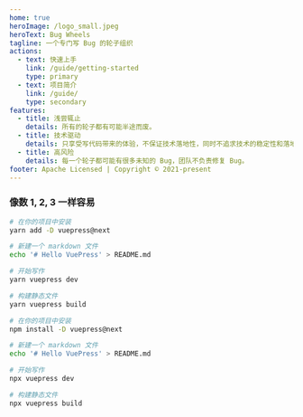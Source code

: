 ```yaml
---
home: true
heroImage: /logo_small.jpeg
heroText: Bug Wheels
tagline: 一个专门写 Bug 的轮子组织
actions:
  - text: 快速上手 
    link: /guide/getting-started 
    type: primary
  - text: 项目简介
    link: /guide/
    type: secondary
features:
  - title: 浅尝辄止
    details: 所有的轮子都有可能半途而废。
  - title: 技术驱动
    details: 只享受写代码带来的体验，不保证技术落地性，同时不追求技术的稳定性和落地可行性。
  - title: 高风险
    details: 每一个轮子都可能有很多未知的 Bug，团队不负责修复 Bug。
footer: Apache Licensed | Copyright © 2021-present
---
```


### 像数 1, 2, 3 一样容易

<CodeGroup>
  <CodeGroupItem title="YARN" active>

```bash
# 在你的项目中安装
yarn add -D vuepress@next

# 新建一个 markdown 文件
echo '# Hello VuePress' > README.md

# 开始写作
yarn vuepress dev

# 构建静态文件
yarn vuepress build
```

  </CodeGroupItem>

  <CodeGroupItem title="NPM">

```bash
# 在你的项目中安装
npm install -D vuepress@next

# 新建一个 markdown 文件
echo '# Hello VuePress' > README.md

# 开始写作
npx vuepress dev

# 构建静态文件
npx vuepress build
```

  </CodeGroupItem>
</CodeGroup>
